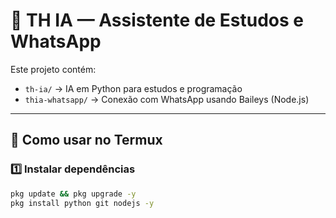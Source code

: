 # 🤖 TH IA — Assistente de Estudos e WhatsApp

Este projeto contém:

- `th-ia/` → IA em Python para estudos e programação
- `thia-whatsapp/` → Conexão com WhatsApp usando Baileys (Node.js)

---

## 🚀 Como usar no Termux

### 1️⃣ Instalar dependências
```bash
pkg update && pkg upgrade -y
pkg install python git nodejs -y